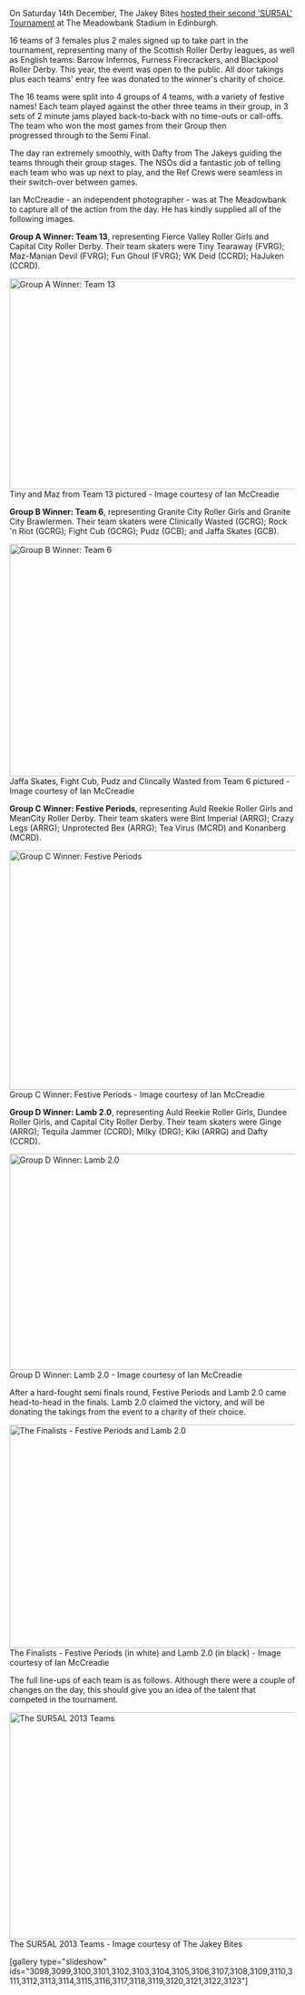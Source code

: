 <html><body><p>On Saturday 14th December, The Jakey Bites <a title="The Jakey Bites Host SUR5AL 2013" href="http://scottishrollerderbyblog.com/2013/10/28/sur5al-2013/">hosted their second 'SUR5AL' Tournament</a> at The Meadowbank Stadium in Edinburgh.

16 teams of 3 females plus 2 males signed up to take part in the tournament, representing many of the Scottish Roller Derby leagues, as well as English teams: Barrow Infernos, Furness Firecrackers, and Blackpool Roller Derby. This year, the event was open to the public. All door takings plus each teams' entry fee was donated to the winner's charity of choice.

The 16 teams were split into 4 groups of 4 teams, with a variety of festive names! Each team played against the other three teams in their group, in 3 sets of 2 minute jams played back-to-back with no time-outs or call-offs. The team who won the most games from their Group then progressed through to the Semi Final.

The day ran extremely smoothly, with Dafty from The Jakeys guiding the teams through their group stages. The NSOs did a fantastic job of telling each team who was up next to play, and the Ref Crews were seamless in their switch-over between games.

Ian McCreadie - an independent photographer - was at The Meadowbank to capture all of the action from the day. He has kindly supplied all of the following images.

<strong>Group A Winner: Team 13</strong>, representing Fierce Valley Roller Girls and Capital City Roller Derby. Their team skaters were Tiny Tearaway (FVRG); Maz-Manian Devil (FVRG); Fun Ghoul (FVRG); WK Deid (CCRD); HaJuken (CCRD).

<a href="http://scottishrollerderbyblog.com/2013/12/k4z8886.jpg"><img class="size-full wp-image-3090   " title="Group A Winner: Team 13" alt="Group A Winner: Team 13" src="http://scottishrollerderbyblog.com/2013/12/k4z8886.jpg" width="614" height="371"></a> Tiny and Maz from Team 13 pictured - Image courtesy of Ian McCreadie

<strong>Group B Winner: Team 6</strong>, representing Granite City Roller Girls and Granite City Brawlermen. Their team skaters were Clinically Wasted (GCRG); Rock 'n Riot (GCRG); Fight Cub (GCRG); Pudz (GCB); and Jaffa Skates (GCB).

<a href="http://scottishrollerderbyblog.com/2013/12/group-b.jpg"><img class="size-full wp-image-3093 " title="Group B Winner: Team 6" alt="Group B Winner: Team 6" src="http://scottishrollerderbyblog.com/2013/12/group-b.jpg" width="614" height="409"></a> Jaffa Skates, Fight Cub, Pudz and Clincally Wasted from Team 6 pictured - Image courtesy of Ian McCreadie

<strong>Group C Winner: Festive Periods</strong>, representing Auld Reekie Roller Girls and MeanCity Roller Derby. Their team skaters were Bint Imperial (ARRG); Crazy Legs (ARRG); Unprotected Bex (ARRG); Tea Virus (MCRD) and Konanberg (MCRD).

<a href="http://scottishrollerderbyblog.com/2013/12/img_7908.jpg"><img class="size-full wp-image-3092  " title="Group C Winner: Festive Periods" alt="Group C Winner: Festive Periods " src="http://scottishrollerderbyblog.com/2013/12/img_7908.jpg" width="614" height="421"></a> Group C Winner: Festive Periods - Image courtesy of Ian McCreadie

<strong>Group D Winner: Lamb 2.0</strong>, representing Auld Reekie Roller Girls, Dundee Roller Girls, and Capital City Roller Derby. Their team skaters were Ginge (ARRG); Tequila Jammer (CCRD); Milky (DRG); Kiki (ARRG) and Dafty (CCRD).

<a href="http://scottishrollerderbyblog.com/2013/12/k4z8740.jpg"><img class=" wp-image-3091  " title="Group D Winner: Lamb 2.0" alt="Group D Winner: Lamb 2.0" src="http://scottishrollerderbyblog.com/2013/12/k4z8740.jpg" width="614" height="380"></a> Group D Winner: Lamb 2.0 - Image courtesy of Ian McCreadie

After a hard-fought semi finals round, Festive Periods and Lamb 2.0 came head-to-head in the finals. Lamb 2.0 claimed the victory, and will be donating the takings from the event to a charity of their choice.

<a href="http://scottishrollerderbyblog.com/2013/12/final.jpg"><img class="size-full wp-image-3094 " alt="The Finalists - Festive Periods and Lamb 2.0" src="http://scottishrollerderbyblog.com/2013/12/final.jpg" width="614" height="393"></a> The Finalists - Festive Periods (in white) and Lamb 2.0 (in black) - Image courtesy of Ian McCreadie

The full line-ups of each team is as follows. Although there were a couple of changes on the day, this should give you an idea of the talent that competed in the tournament.

<a href="http://scottishrollerderbyblog.com/2013/12/sur5al-team.jpg"><img class="size-full wp-image-3085" alt="The SUR5AL 2013 Teams" src="http://scottishrollerderbyblog.com/2013/12/sur5al-team.jpg" width="614" height="399"></a> The SUR5AL 2013 Teams - Image courtesy of The Jakey Bites

[gallery type="slideshow" ids="3098,3099,3100,3101,3102,3103,3104,3105,3106,3107,3108,3109,3110,3111,3112,3113,3114,3115,3116,3117,3118,3119,3120,3121,3122,3123"]</p></body></html>
